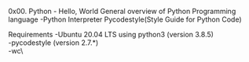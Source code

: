 0x00. Python - Hello, World
General overview of Python Programming language
-Python Interpreter
Pycodestyle(Style Guide for Python Code)

Requirements
-Ubuntu 20.04 LTS using python3 (version 3.8.5)\
-pycodestyle (version 2.7.*)\
-wc\
